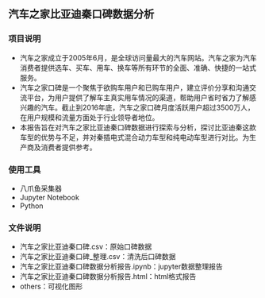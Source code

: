 
##  汽车之家比亚迪秦口碑数据分析

### 项目说明
*
  汽车之家成立于2005年6月，是全球访问量最大的汽车网站。汽车之家为汽车消费者提供选车、买车、用车、换车等所有环节的全面、准确、快捷的一站式服务。
*
  汽车之家口碑是一个聚焦于欲购车用户和已购车用户，建立评价分享和沟通交流平台，为用户提供了解车主真实用车情况的渠道，帮助用户省时省力了解感兴趣的汽车。截止到2016年底，汽车之家口碑月度活跃用户超过3500万人，在用户规模和流量方面处于行业领导者地位。
*
  本报告旨在对汽车之家比亚迪秦口碑数据进行探索与分析，探讨比亚迪秦这款车型的优势与不足，并对秦插电式混合动力车型和纯电动车型进行对比。为生产商及消费者提供参考。

### 使用工具
*
    八爪鱼采集器
*
    Jupyter Notebook
*
    Python

### 文件说明
*
    汽车之家比亚迪秦口碑.csv：原始口碑数据
*
    汽车之家比亚迪秦口碑_整理.csv：清洗后口碑数据
*
    汽车之家比亚迪秦口碑数据分析报告.ipynb：jupyter数据整理报告
*
    汽车之家比亚迪秦口碑数据分析报告.html：html格式报告
*   
    others：可视化图形
